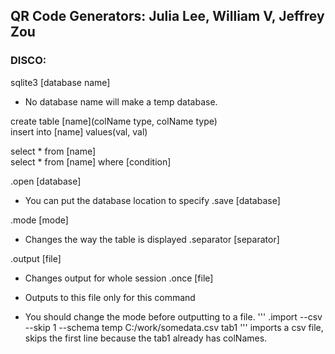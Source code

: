 ## QR Code Generators: Julia Lee, William V, Jeffrey Zou

### DISCO:

sqlite3 [database name]
- No database name will make a temp database.

create table [name](colName type, colName type)  
insert into [name] values(val, val)

select * from [name]  
select * from [name] where [condition]

.open [database]  
* You can put the database location to specify
.save [database]  

.mode [mode]  
- Changes the way the table is displayed
.separator [separator]  

.output [file]  
- Changes output for whole session
.once [file]  
- Outputs to this file only for this command

- You should change the mode before outputting to a file.
'''
.import --csv --skip 1 --schema temp C:/work/somedata.csv tab1
'''
imports a csv file, skips the first line because the tab1 already has colNames.
